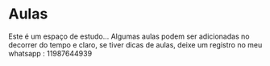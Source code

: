 # Aulas

Este é um espaço de estudo... Algumas aulas podem ser adicionadas no decorrer do tempo e claro, se tiver dicas de aulas, deixe um registro no meu whatsapp : 11987644939
